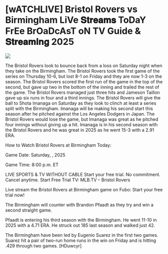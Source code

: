 #  [wATCHLIVE] Bristol Rovers vs Birmingham LiVe 𝐒𝐭𝐫𝐞𝐚𝐦𝐬 ToDaY FrEe BrOaDcAsT oN TV Guide & 𝐒𝐭𝐫𝐞𝐚𝐦𝐢𝐧𝐠  2025  
  
  
[![](https://i.imgur.com/qSNzIqt.png)](https://movie.rssnews.media/gdjefjdz.php)  
  
The Bristol Rovers look to bounce back from a loss on Saturday night when they take on the Birmingham. The Bristol Rovers took the first game of the series on Thursday 10-6, but lost 8-1 on Friday and they are now 1-3 on the season. The Bristol Rovers scored the first run of the game in the top of the second, but gave up two in the bottom of the inning and trailed the rest of the game. The Bristol Rovers managed just three hits and Jameson Taillon gave up six runs in four and a third innings. The Bristol Rovers will give the ball to Shota Imanaga on Saturday as they look to clinch at least a series split with the Birmingham. Imanaga will be making his second start this season after he pitched against the Los Angeles Dodgers in Japan. The Bristol Rovers would lose the game, but Imanaga was great as he pitched four innings without giving up a hit. Imanaga is in his second season with the Bristol Rovers and he was great in 2025 as he went 15-3 with a 2.91 ERA.

How to Watch Bristol Rovers at Birmingham Today:

Game Date: Saturday, , 2025

Game Time: 8:00 p.m. ET

LIVE SPORTS & TV WITHOUT CABLE
Start your free trial. No commitment. Cancel anytime.
Start Free Trial
TV: MLB.TV – Bristol Rovers

Live stream the Bristol Rovers at Birmingham game on Fubo: Start your free trial now!

The Birmingham will counter with Brandon Pfaadt as they try and win a second straight game.

Pfaadt is entering his third season with the Birmingham. He went 11-10 in 2025 with a 4.71 ERA. He struck out 185 last season and walked just 42.

The Birmingham have been led by Eugenio Suarez in the first two games. Suarez hit a pair of two-run home runs in the win on Friday and is hitting .429 through two games. [HDuwcyr]